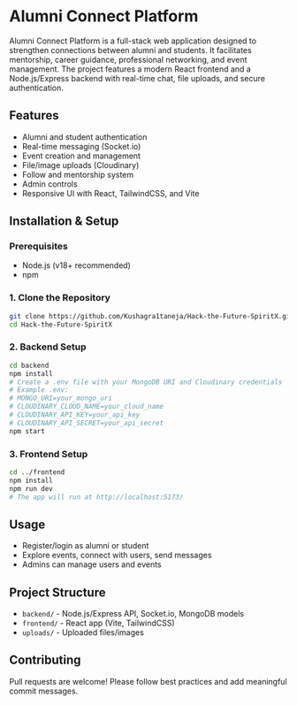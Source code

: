 
# Alumni Connect Platform

Alumni Connect Platform is a full-stack web application designed to strengthen connections between alumni and students. It facilitates mentorship, career guidance, professional networking, and event management. The project features a modern React frontend and a Node.js/Express backend with real-time chat, file uploads, and secure authentication.

## Features
- Alumni and student authentication
- Real-time messaging (Socket.io)
- Event creation and management
- File/image uploads (Cloudinary)
- Follow and mentorship system
- Admin controls
- Responsive UI with React, TailwindCSS, and Vite

## Installation & Setup

### Prerequisites
- Node.js (v18+ recommended)
- npm

### 1. Clone the Repository
```bash
git clone https://github.com/Kushagra1taneja/Hack-the-Future-SpiritX.git
cd Hack-the-Future-SpiritX
```

### 2. Backend Setup
```bash
cd backend
npm install
# Create a .env file with your MongoDB URI and Cloudinary credentials
# Example .env:
# MONGO_URI=your_mongo_uri
# CLOUDINARY_CLOUD_NAME=your_cloud_name
# CLOUDINARY_API_KEY=your_api_key
# CLOUDINARY_API_SECRET=your_api_secret
npm start
```

### 3. Frontend Setup
```bash
cd ../frontend
npm install
npm run dev
# The app will run at http://localhost:5173/
```

## Usage
- Register/login as alumni or student
- Explore events, connect with users, send messages
- Admins can manage users and events

## Project Structure
- `backend/` - Node.js/Express API, Socket.io, MongoDB models
- `frontend/` - React app (Vite, TailwindCSS)
- `uploads/` - Uploaded files/images

## Contributing
Pull requests are welcome! Please follow best practices and add meaningful commit messages.
